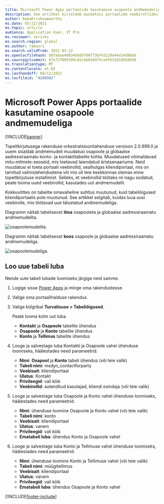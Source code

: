 ```yaml
---
title: Microsoft Power Apps portaalide kasutamine osapoole andmemudeliga
description: See artikkel kirjeldab muudatusi portaalide veebirollides Microsoft Power Apps osapoole andmemudeli tõttu topeltkirjutuses.
author: RamaKrishnamoorthy
ms.date: 03/22/2021
ms.topic: article
audience: Application User, IT Pro
ms.reviewer: sericks
ms.search.region: global
ms.author: ramasri
ms.search.validFrom: 2021-03-22
ms.openlocfilehash: 8d7a6ae48834ddd5f06f73bfe3129e44d14d86b8
ms.sourcegitcommit: 87e727005399c82cbb6509f5ce9fb33d18928d30
ms.translationtype: MT
ms.contentlocale: et-EE
ms.lasthandoff: 08/12/2022
ms.locfileid: "9288982"
---
```

# <a name="using-microsoft-power-apps-portals-with-the-party-data-model"></a>Microsoft Power Apps portaalide kasutamine osapoole andmemudeliga

[!INCLUDE[banner](../../includes/banner.md)]



Topeltkirjutusega rakenduse orkestratsioonilahenduse versioon 2.0.999.0 ja uuem sisaldab andmemudeli muudatusi osapoole ja globaalse aadressiraamatu konto- ja kontaktitabelite kohta. Muudatused võimaldavad mitu-mitmele-seoseid, mis toetavad laiendatud äristsenaariume. Neid muudatusi ei toeta portaali veebirollid, sealhulgas kliendiportaal, mis on tarnitud valmislahendustena või mis oli teie keskkonnas olemas enne topeltkirjutuse installimist. Selleks, et veebirollid töötaks nii nagu oodatud, peate looma uued veebirollid, kasutades uut andmemudelit. 

Kokkuvõttes on tabelite omavaheline suhtlus muutunud, kuid tabeliõigused kliendiportaalis pole muutunud. See artikkel selgitab, kuidas luua uusi veebirolle, mis töötavad uue täiustatud andmemudeliga.

Diagramm näitab tabeliseost **ilma** osapooleta ja globaalse aadressiraamatu andmemudelita.

   ![osapoolemudelita.](media/without-party-model.PNG)

Diagramm näitab tabeliseost **koos** osapoole ja globaalse aadressiraamatu andmemudeliga.

   ![osapoolemudeliga.](media/with-party-model.png)

## <a name="create-a-new-table-permission"></a>Loo uue tabeli luba

Nende uute tabeli lubade loomiseks järgige neid samme.

1. Logige sisse [Power Apps](https://make.powerapps.com) ja minge oma rakendustesse.
2. Valige oma portaalihalduse rakendus.
3. Valige külgribal **Turvalisuse > Tabeliõigused**.

    Peate looma kolm uut luba.

    + **Kontakt** ja **Osapoole** tabelite ühendus
    + **Osapoole** ja **Konto** tabelite ühendus
    + **Konto** ja **Tellimus** tabelite ühendus

4. Looge ja salvestage luba Kontakti ja Osapoole vahel ühenduse loomiseks, häälestades need parameetrid.

    + **Nimi**: **Osapool** ja **Konto** tabeli ühendus (või teie valik)
    + **Tabeli nimi**: msdyn_contactforparty
    + **Veebisait**: kliendiportaal
    + **Ulatus**: Kontakt
    + **Privileegid**: vali kõik
    + **Veebirollid**: autenditud kasutajad, kliendi esindaja (või teie valik)

5. Looge ja salvestage luba Osapoole ja Konto vahel ühenduse loomiseks, häälestades need parameetrid.

    + **Nimi**: ühenduse loomine Osapoole ja Konto vahel (või teie valik)
    + **Tabeli nimi**: konto
    + **Veebisait**: kliendiportaal
    + **Ulatus**: vanem
    + **Privileegid**: vali kõik
    + **Ematabeli luba**: ühendus Konto ja Osapoole vahel

6. Looge ja salvestage luba Konto ja Tellimuse vahel ühenduse loomiseks, häälestades need parameetrid.

    + **Nimi**: ühenduse loomine Konto ja Tellimuse vahel (või teie valik)
    + **Tabeli nimi**: müügitellimus
    + **Veebisait**: kliendiportaal
    + **Ulatus**: vanem
    + **Privileegid**: vali kõik
    + **Ematabeli luba**: ühendus Osapoole ja Konto vahel

[!INCLUDE[footer-include](../../../../includes/footer-banner.md)]
